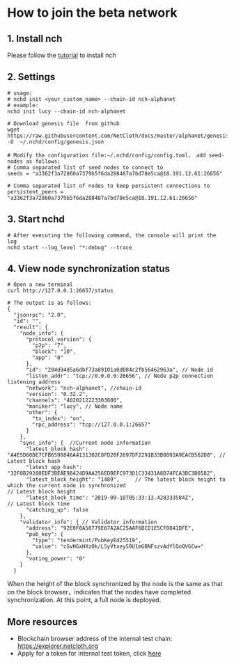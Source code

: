 # How to join the beta network
## 1. Install nch
 
Please follow the [tutorial](../software/how-to-install.md) to install nch

## 2. Settings

```shell
# usage: 
# nchd init <your_custom_name> --chain-id nch-alphanet
# example:
nchd init lucy --chain-id nch-alphanet

# Download genesis file  from github
wget https://raw.githubusercontent.com/NetCloth/docs/master/alphanet/genesis.json -O  ~/.nchd/config/genesis.json

# Modify the configuration file:~/.nchd/config/config.toml， add seed-nodes as follows:
# Comma separated list of seed nodes to connect to
seeds = "a3362f3a72860a7379b5f6da288487a7bd78e5ca@18.191.12.61:26656"

# Comma separated list of nodes to keep persistent connections to
persistent_peers = "a3362f3a72860a7379b5f6da288487a7bd78e5ca@18.191.12.61:26656"
```

## 3. Start nchd

```shell
# After executing the following command, the console will print the log
nchd start --log_level "*:debug" --trace
```

## 4. View node synchronization status

```shell
# Open a new terminal
curl http://127.0.0.1:26657/status

# The output is as follows:
{
  "jsonrpc": "2.0",
  "id": "",
  "result": {
    "node_info": {
      "protocol_version": {
        "p2p": "7",
        "block": "10",
        "app": "0"
      },
      "id": "204d94d5a6dbf73a89101a0d084c2fb56462963a", // Node id
      "listen_addr": "tcp://0.0.0.0:26656", // Node p2p connection listening address
      "network": "nch-alphanet", //chain-id
      "version": "0.32.2",
      "channels": "4020212223303800",
      "moniker": "lucy", // Node name
      "other": {
        "tx_index": "on",
        "rpc_address": "tcp://127.0.0.1:26657"
      }
    },
    "sync_info": {  //Current node information
      "latest_block_hash": "A4E5D60DE7CFB6598846A4131302C8FD28F2697DF2291B33B0892A9EACB562D8", // Latest block hash
      "latest_app_hash": "32F0B29280EDF3BEAE98424D9AA256EDBEFC973D1C33431A8D74FCA3BC3B6582",
      "latest_block_height": "1489",     // The latest block height to which the current node is synchronized                                                      // Latest block height
      "latest_block_time": "2019-09-10T05:33:13.428333584Z",                                  // Latest block time
      "catching_up": false
    },
    "validator_info": { // Validator information
      "address": "92E0F0A50779E67A2AC25AAF6BCD1E5CF0841DFE",
      "pub_key": {
        "type": "tendermint/PubKeyEd25519",
        "value": "cGvHGxHXzOk/L5yVtxeyS9U1mGBNFszvAdYlQoQVGCw="
      },
      "voting_power": "0"
    }
  }
```

When the height of the block synchronized by the node is the same as that on the block browser，indicates that the nodes have completed synchronization. At this point, a full node is deployed.

## More resources

* Blockchain browser address of the internal test chain: <https://explorer.netcloth.org>
* Apply for a token for internal test token, click [here](./testcoin.md)
